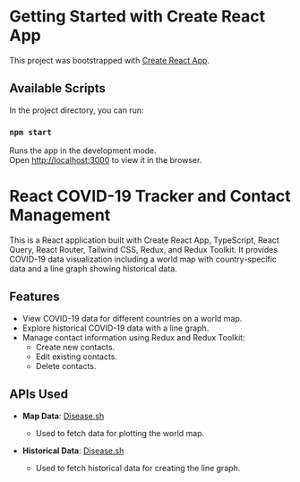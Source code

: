 # Getting Started with Create React App

This project was bootstrapped with [Create React App](https://github.com/facebook/create-react-app).

## Available Scripts

In the project directory, you can run:

### `npm start`

Runs the app in the development mode.\
Open [http://localhost:3000](http://localhost:3000) to view it in the browser.

# React COVID-19 Tracker and Contact Management

This is a React application built with Create React App, TypeScript, React Query, React Router, Tailwind CSS, Redux, and Redux Toolkit. It provides COVID-19 data visualization including a world map with country-specific data and a line graph showing historical data.

## Features

- View COVID-19 data for different countries on a world map.
- Explore historical COVID-19 data with a line graph.
- Manage contact information using Redux and Redux Toolkit:
  - Create new contacts.
  - Edit existing contacts.
  - Delete contacts.

## APIs Used

- **Map Data**: [Disease.sh](https://disease.sh/v3/covid-19/countries)

  - Used to fetch data for plotting the world map.

- **Historical Data**: [Disease.sh](https://disease.sh/v3/covid-19/historical/all?lastdays=all)
  - Used to fetch historical data for creating the line graph.

